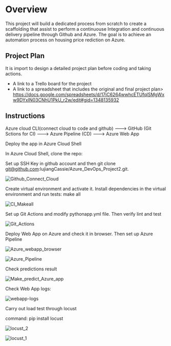# Overview

This project will build a dedicated process from scratch to create a scaffolding that assist to perform a continuouse Integration and continuous delivery pipeline through Github and Azure. The goal is to achieve an automation process on housing price rediction on Azure.

## Project Plan
It is import to design a detailed project plan before coding and taking actions.

* A link to a Trello board for the project
* A link to a spreadsheet that includes the original and final project plan>
  https://docs.google.com/spreadsheets/d/17jC6264wwhcETUfqlSMgWxw9DYxIN03CNhU1PkU_r2w/edit#gid=1348135932

  

## Instructions

Azure cloud CLI(connect cloud to code and github)  --->  GitHub (Git Sctions for CI)  --->  Azure Pipeline (CD)  --->  Azure Web App

Deploy the app in Azure Cloud Shell

In Azure Cloud Shell, clone the repo:

Set up SSH Key in github account and then git clone git@github.com:lujiangCassie/Azure_DevOps_Project2.git.

![Github_Connect_Cloud](https://github.com/lujiangCassie/Azure_DevOps_Project2/assets/127454188/829e166b-1932-4a5b-a4b9-406cf412653a)

Create virtual environment and activate it.
Install dependencies in the virtual environment and run tests: make all

![CI_Makeall](https://github.com/lujiangCassie/Azure_DevOps_Project2/assets/127454188/76f89841-1efc-4e88-b779-da96bff3ff08)

Set up Git Actions and modify pythonapp.yml file. Then verify lint and test

![Git_Actions](https://github.com/lujiangCassie/Azure_DevOps_Project2/assets/127454188/c673897d-57fd-4366-9d71-e35068f79dda)

Deploy Web App on Azure and check it in browser. Then set up Azure Pipeline

![Azure_webapp_browser](https://github.com/lujiangCassie/Azure_DevOps_Project2/assets/127454188/1e1ec7b3-2c83-4261-ab67-53d9b0ba5d30)

![Azure_Pipeline](https://github.com/lujiangCassie/Azure_DevOps_Project2/assets/127454188/1a154881-34cb-4028-b1d5-ad71a2c98485)


Check predictions result

![Make_predict_Azure_app](https://github.com/lujiangCassie/Azure_DevOps_Project2/assets/127454188/06b3060d-766b-44d4-9fa0-d3bc228ea3db)

Check Web App logs:

![webapp-logs](https://github.com/lujiangCassie/Azure_DevOps_Project2/assets/127454188/a6127794-8e7c-4c7d-99e1-27542724bd2a)

Carry out load test through locust

command: pip install locust

![locust_2](https://github.com/lujiangCassie/Azure_DevOps_Project2/assets/127454188/68aa9154-bddd-4518-9f6f-5dbbea080616)

![locust_1](https://github.com/lujiangCassie/Azure_DevOps_Project2/assets/127454188/2010cc9c-de74-41ff-8a75-318707c719c5)














